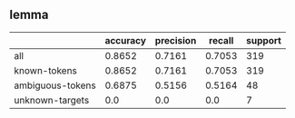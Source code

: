 
## lemma

|                  | accuracy | precision | recall | support |
|------------------|----------|-----------|--------|---------|
| all              | 0.8652   | 0.7161    | 0.7053 | 319     |
| known-tokens     | 0.8652   | 0.7161    | 0.7053 | 319     |
| ambiguous-tokens | 0.6875   | 0.5156    | 0.5164 | 48      |
| unknown-targets  | 0.0      | 0.0       | 0.0    | 7       |

